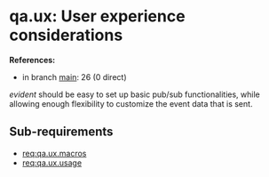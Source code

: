 # qa.ux: User experience considerations

**References:**

- in branch [main](https://github.com/mhatzl/evident/tree/main): 26 (0 direct)

*evident* should be easy to set up basic pub/sub functionalities, while allowing enough flexibility to customize the event data that is sent.

## Sub-requirements

- [req:qa.ux.macros](5-REQ-qa.ux.macros)
- [req:qa.ux.usage](5-REQ-qa.ux.usage)
